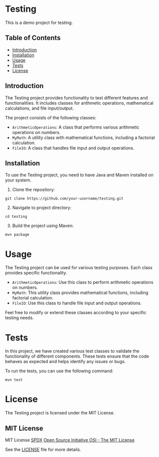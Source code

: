 # Testing

This is a demo project for testing.

## Table of Contents
- [Introduction](#introduction)
- [Installation](#installation)
- [Usage](#usage)
- [Tests](#tests)
- [License](#license)

## Introduction

The Testing project provides functionality to test different features and functionalities. It includes classes for arithmetic operations, mathematical calculations, and file input/output.

The project consists of the following classes:
- `ArithmeticOperations`: A class that performs various arithmetic operations on numbers.
- `MyMath`: A utility class with mathematical functions, including a factorial calculation.
- `FileIO`: A class that handles file input and output operations.

## Installation

To use the Testing project, you need to have Java and Maven installed on your system.

1. Clone the repository:

```shell
git clone https://github.com/your-username/testing.git
```

2. Navigate to project directory:

```shell
cd testing
```

3. Build the project using Maven:
```shell
mvn package
```

# Usage

The Testing project can be used for various testing purposes. Each class provides specific functionality.

- `ArithmeticOperations`: Use this class to perform arithmetic operations on numbers.
- `MyMath`: This utility class provides mathematical functions, including factorial calculation.
- `FileIO`: Use this class to handle file input and output operations.

Feel free to modify or extend these classes according to your specific testing needs.

# Tests

In this project, we have created various test classes to validate the functionality of different components. These tests ensure that the code behaves as expected and helps identify any issues or bugs.

To run the tests, you can use the following command:

```shell
mvn test
```


# License

The Testing project is licensed under the MIT License.

## MIT License

MIT License
[SPDX](https://spdx.org/licenses/MIT.html)
[Open Source Initiative OSI - The MIT License](https://opensource.org/licenses/MIT)

See the [LICENSE](LICENSE) file for more details.
